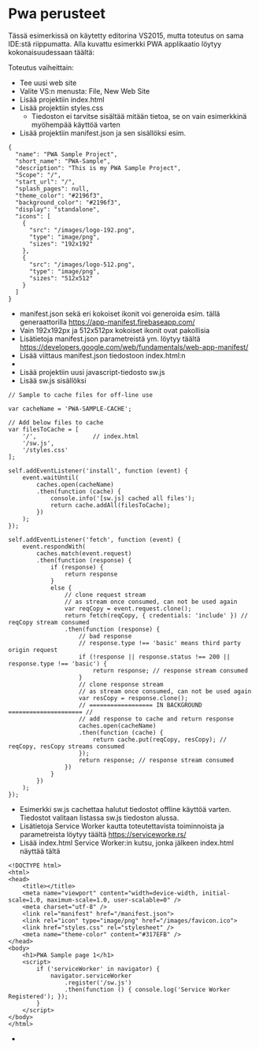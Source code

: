 # Pwa perusteet
Tässä esimerkissä on käytetty editorina VS2015, mutta toteutus on sama IDE:stä riippumatta.
Alla kuvattu esimerkki PWA applikaatio löytyy kokonaisuudessaan täältä:

Toteutus vaiheittain:
-	Tee uusi web site
  -	Valite VS:n menusta: File, New Web Site
- Lisää projektiin index.html
- Lisää projektiin styles.css
  - Tiedoston ei tarvitse sisältää mitään tietoa, se on vain esimerkkinä myöhempää käyttöä varten
-	Lisää projektiin manifest.json ja sen sisällöksi esim.
```
{
  "name": "PWA Sample Project",
  "short_name": "PWA-Sample",
  "description": "This is my PWA Sample Project",
  "Scope": "/",
  "start_url": "/",
  "splash_pages": null,
  "theme_color": "#2196f3",
  "background_color": "#2196f3",
  "display": "standalone",
  "icons": [
    {
      "src": "/images/logo-192.png",
      "type": "image/png",
      "sizes": "192x192"
    },
    {
      "src": "/images/logo-512.png",
      "type": "image/png",
      "sizes": "512x512"
    }
  ]
}  
```
-	manifest.json sekä eri kokoiset ikonit voi generoida esim. tällä generaattorilla https://app-manifest.firebaseapp.com/ 
  -	Vain 192x192px ja 512x512px kokoiset ikonit ovat pakollisia
-	Lisätietoja manifest.json parametreistä ym. löytyy täältä https://developers.google.com/web/fundamentals/web-app-manifest/
-	Lisää viittaus manifest.json tiedostoon index.html:n
  -	<link rel="manifest" href="/manifest.json">
-	Lisää projektiin uusi javascript-tiedosto sw.js
-	Lisää sw.js sisällöksi
```
// Sample to cache files for off-line use

var cacheName = 'PWA-SAMPLE-CACHE';

// Add below files to cache
var filesToCache = [
    '/',                // index.html
    '/sw.js',
    '/styles.css'
];

self.addEventListener('install', function (event) {
    event.waitUntil(
        caches.open(cacheName)
        .then(function (cache) {
            console.info('[sw.js] cached all files');
            return cache.addAll(filesToCache);
        })
    );
});

self.addEventListener('fetch', function (event) {
    event.respondWith(
        caches.match(event.request)
        .then(function (response) {
            if (response) {
                return response
            }
            else {
                // clone request stream
                // as stream once consumed, can not be used again
                var reqCopy = event.request.clone();
                return fetch(reqCopy, { credentials: 'include' }) // reqCopy stream consumed
                .then(function (response) {
                    // bad response
                    // response.type !== 'basic' means third party origin request
                    if (!response || response.status !== 200 || response.type !== 'basic') {
                        return response; // response stream consumed
                    }
                    // clone response stream
                    // as stream once consumed, can not be used again
                    var resCopy = response.clone();
                    // ================== IN BACKGROUND ===================== //
                    // add response to cache and return response
                    caches.open(cacheName)
                    .then(function (cache) {
                        return cache.put(reqCopy, resCopy); // reqCopy, resCopy streams consumed
                    });
                    return response; // response stream consumed
                })
            }
        })
    );
});
```
-	Esimerkki sw.js cachettaa halutut tiedostot offline käyttöä varten. Tiedostot valitaan listassa sw.js tiedoston alussa.
-	Lisätietoja Service Worker kautta toteutettavista toiminnoista ja parametreista löytyy täältä https://serviceworke.rs/
-	Lisää index.html Service Worker:in kutsu, jonka jälkeen index.html näyttää tältä
```
<!DOCTYPE html>
<html>
<head>
    <title></title>
    <meta name="viewport" content="width=device-width, initial-scale=1.0, maximum-scale=1.0, user-scalable=0" />
	<meta charset="utf-8" />
    <link rel="manifest" href="/manifest.json">
    <link rel="icon" type="image/png" href="/images/favicon.ico">
    <link href="styles.css" rel="stylesheet" />
    <meta name="theme-color" content="#317EFB" />
</head>
<body>
    <h1>PWA Sample page 1</h1>
    <script>
        if ('serviceWorker' in navigator) {
            navigator.serviceWorker
                .register('/sw.js')
                .then(function () { console.log('Service Worker Registered'); });
        }
    </script>
</body>
</html>
```
- 
